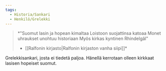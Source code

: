 ```yaml
---
tags:
  - Historia/Sankari
  - Henkilö/Grelekki
---
```

>*"Suomut lasin ja hopean kimaltaa 
>Loistoon suojattinsa katoaa 
>Monet uhraukset unohtuu historiaan 
>Myös kirkas kyntinen Rhindelgâl"
>- [[Ralfonin kirjasto|Ralfonin kirjaston vanha siipi]]*

Grelekkisankari, josta ei tiedetä paljoa. Hänellä kerrotaan olleen kirkkaat lasisen hopeiset suomut.